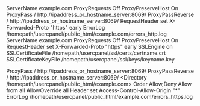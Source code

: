<VirtualHost example.com:80>
  ServerName example.com
  ProxyRequests Off
  ProxyPreserveHost On
  ProxyPass / http://ipaddress_or_hostname_server:8069/
  ProxyPassReverse / http://ipaddress_or_hostname_server:8069/
  RequestHeader set X-Forwarded-Proto "https" early
  ErrorLog /homepath/usercpanel/public_html/example.com/errors_http.log
</VirtualHost>

<VirtualHost example.com:443>
  ServerName example.com
  ProxyRequests Off
  ProxyPreserveHost On
  RequestHeader set X-Forwarded-Proto "https" early
  SSLEngine on
  SSLCertificateFile /homepath/usercpanel/ssl/certs/certname.crt
  SSLCertificateKeyFile /homepath/usercpanel/ssl/keys/keyname.key

  ProxyPass / http://ipaddress_or_hostname_server:8069/
  ProxyPassReverse / http://ipaddress_or_hostname_server:8069/
  <Directory /homepath/usercpanel/public_html/example.com>
     Order Allow,Deny
     Allow from all
     AllowOverride all
     Header set Access-Control-Allow-Origin "*"
  </Directory>
  ErrorLog /homepath/usercpanel/public_html/example.com/errors_https.log
</VirtualHost>